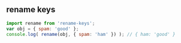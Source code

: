 ## rename keys

```js
import rename from 'rename-keys';
var obj = { spam: 'good' };
console.log( rename(obj, { spam: 'ham' }) ); // { ham: 'good' }
```
